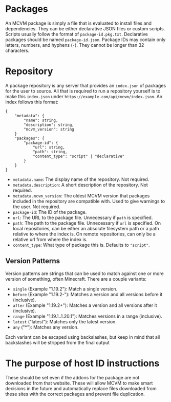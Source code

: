 # Packages

An MCVM package is simply a file that is evaluated to install files and dependencies. They can be either declarative JSON files or custom scripts. Scripts usually follow the format of `package-id.pkg.txt`. Declarative packages should be named `package-id.json`. Package IDs may contain only letters, numbers, and hyphens (`-`). They cannot be longer than 32 characters.

# Repository

A package repository is any server that provides an `index.json` of packages for the user to source. All that is required to run a repository yourself is to make this `index.json` under `https://example.com/api/mcvm/index.json`. An index follows this format:

```
{
	"metadata": {
		"name": string,
		"description": string,
		"mcvm_version": string
	}
	"packages": {
		"package-id": {
			"url": string,
			"path": string,
			"content_type": "script" | "declarative"
		}
	}
}
```

- `metadata.name`: The display name of the repository. Not required.
- `metadata.description`: A short description of the repository. Not required.
- `metadata.mcvm_version`: The oldest MCVM version that packages included in the repository are compatible with. Used to give warnings to the user. Not required.
- `package-id`: The ID of the package.
- `url`: The URL to the package file. Unnecessary if `path` is specified.
- `path`: The path to the package file. Unnecessary if `url` is specified. On local repositories, can be either an absolute filesystem path or a path relative to where the index is. On remote repositories, can only be a relative url from where the index is.
- `content_type`: What type of package this is. Defaults to `"script"`.

## Version Patterns

Version patterns are strings that can be used to match against one or more version of something, often Minecraft. There are a couple variants:

- `single` (Example "1.19.2"): Match a single version.
- `before` (Example "1.19.2-"): Matches a version and all versions before it (inclusive).
- `after` (Example "1.19.2+"): Matches a version and all versions after it (inclusive).
- `range` (Example "1.19.1..1.20.1"): Matches versions in a range (inclusive).
- `latest` ("latest"): Matches only the latest version.
- `any` ("*"): Matches any version.

Each variant can be escaped using backslashes, but keep in mind that all backslashes will be stripped from the final output

# The purpose of host ID instructions

These should be set even if the addons for the package are not downloaded from that website. These will allow MCVM to make smart decisions in the future and automatically replace files downloaded from these sites with the correct packages and prevent file duplication.
